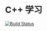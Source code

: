 # C++ 学习

[![Build Status](https://travis-ci.org/usiang/c-plus-study.svg?branch=master)](https://travis-ci.org/usiang/c-plus-study)

